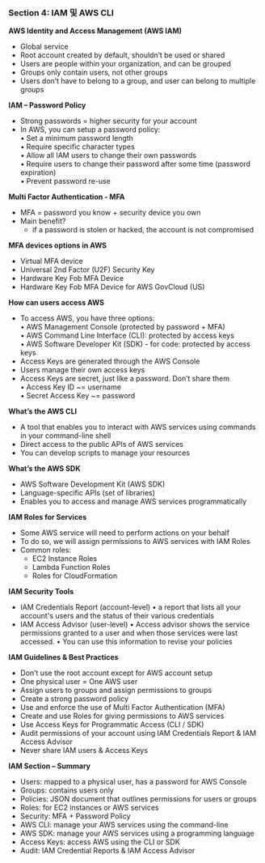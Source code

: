 ### Section 4: IAM 및 AWS CLI

**AWS Identity and Access Management (AWS IAM)**

- Global service
- Root account created by default, shouldn’t be used or shared
- Users are people within your organization, and can be grouped
- Groups only contain users, not other groups
- Users don’t have to belong to a group, and user can belong to multiple groups




**IAM – Password Policy**

- Strong passwords = higher security for your account
- In AWS, you can setup a password policy:<br>
• Set a minimum password length<br>
• Require specific character types<br>
• Allow all IAM users to change their own passwords<br>
• Require users to change their password after some time (password expiration)<br>
• Prevent password re-use<br>

**Multi Factor Authentication - MFA**

- MFA = password you know + security device you own
- Main benefit?
    - if a password is stolen or hacked, the account is not compromised

**MFA devices options in AWS**

- Virtual MFA device
- Universal 2nd Factor (U2F) Security Key
- Hardware Key Fob MFA Device
- Hardware Key Fob MFA Device for AWS GovCloud (US)

**How can users access AWS**

- To access AWS, you have three options:<br>
• AWS Management Console (protected by password + MFA)<br>
• AWS Command Line Interface (CLI): protected by access keys<br>
• AWS Software Developer Kit (SDK) - for code: protected by access keys<br>
- Access Keys are generated through the AWS Console<br>
- Users manage their own access keys
- Access Keys are secret, just like a password. Don’t share them<br>
• Access Key ID ~= username<br>
• Secret Access Key ~= password<br>

**What’s the AWS CLI**

- A tool that enables you to interact with AWS services using commands in your command-line shell
- Direct access to the public APIs of AWS services
- You can develop scripts to manage your resources

**What’s the AWS SDK**

- AWS Software Development Kit (AWS SDK)
- Language-specific APIs (set of libraries)
- Enables you to access and manage AWS services programmatically


**IAM Roles for Services**

- Some AWS service will need to perform actions on your behalf
- To do so, we will assign permissions to AWS services with IAM Roles
- Common roles:
    - EC2 Instance Roles
    - Lambda Function Roles
    - Roles for CloudFormation

**IAM Security Tools**

- IAM Credentials Report (account-level)
• a report that lists all your account's users and the status of their various credentials
- IAM Access Advisor (user-level)
• Access advisor shows the service permissions granted to a user and when those services were last accessed.
• You can use this information to revise your policies

**IAM Guidelines & Best Practices**

- Don’t use the root account except for AWS account setup
- One physical user = One AWS user
- Assign users to groups and assign permissions to groups
- Create a strong password policy
- Use and enforce the use of Multi Factor Authentication (MFA)
- Create and use Roles for giving permissions to AWS services
- Use Access Keys for Programmatic Access (CLI / SDK)
- Audit permissions of your account using IAM Credentials Report & IAM Access Advisor
- Never share IAM users & Access Keys

**IAM Section – Summary** 

- Users: mapped to a physical user, has a password for AWS Console
- Groups: contains users only
- Policies: JSON document that outlines permissions for users or groups
- Roles: for EC2 instances or AWS services
- Security: MFA + Password Policy
- AWS CLI: manage your AWS services using the command-line
- AWS SDK: manage your AWS services using a programming language
- Access Keys: access AWS using the CLI or SDK
- Audit: IAM Credential Reports & IAM Access Advisor
